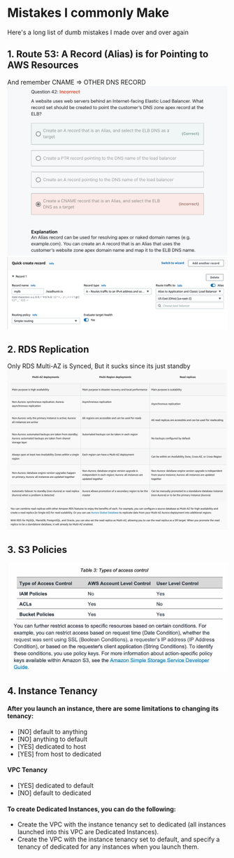# Mistakes I commonly Make
Here's a long list of dumb mistakes I made over and over again

## 1. Route 53: A Record (Alias) is for Pointing to AWS Resources
And remember CNAME => OTHER DNS RECORD
![Q1](images/mistake_01a.png)
![Q1](images/mistake_01b.png)

## 2. RDS Replication
Only RDS Multi-AZ is Synced, But it sucks since its just standby
![Q2](images/mistake_02.png)

## 3. S3 Policies
![Q3](images/mistake_03.png)

## 4. Instance Tenancy
#### After you launch an instance, there are some limitations to changing its tenancy:
- [NO] default to anything
- [NO] anything to default
- [YES] dedicated to host
- [YES] from host to dedicated
#### VPC Tenancy
- [YES] dedicated to default 
- [NO] default to dedicated
#### To create Dedicated Instances, you can do the following:
- Create the VPC with the instance tenancy set to dedicated (all instances launched into this VPC are Dedicated Instances).
- Create the VPC with the instance tenancy set to default, and specify a tenancy of dedicated for any instances when you launch them.
